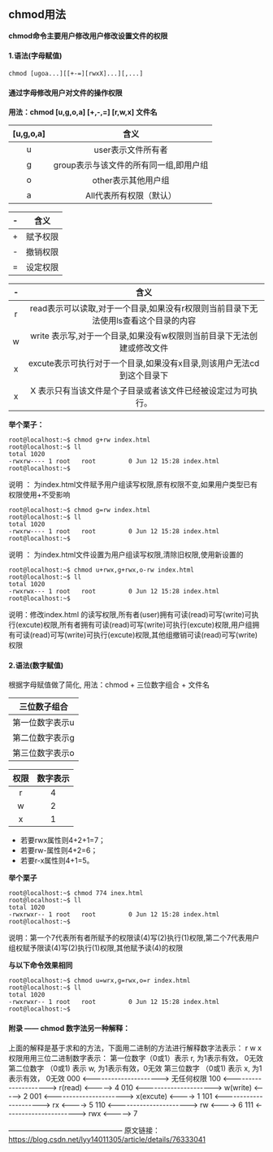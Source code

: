 ## chmod用法

**chmod命令主要用户修改用户修改设置文件的权限**

#### 1.语法(字母赋值)

```shell
chmod [ugoa...][[+-=][rwxX]...][,...]
```

#### 通过字母修改用户对文件的操作权限

**用法：chmod  [u,g,o,a] [+,-,=] [r,w,x] 文件名**

| [u,g,o,a] |                  含义                  |
| :-------: | :------------------------------------: |
|     u     |           user表示文件所有者           |
|     g     | group表示与该文件的所有同一组,即用户组 |
|     o     |          other表示其他用户组           |
|     a     |        All代表所有权限（默认）         |

|  -   |   含义   |
| :--: | :------: |
|  +   | 赋予权限 |
|  -   | 撤销权限 |
|  =   | 设定权限 |

|  -   |                             含义                             |
| :--: | :----------------------------------------------------------: |
|  r   | read表示可以读取,对于一个目录,如果没有r权限则当前目录下无法使用ls查看这个目录的内容 |
|  w   | write 表示写,对于一个目录,如果没有w权限则当前目录下无法创建或修改文件 |
|  x   | excute表示可执行对于一个目录,如果没有x目录,则该用户无法cd到这个目录下 |
|  x   | X 表示只有当该文件是个子目录或者该文件已经被设定过为可执行。 |

**举个栗子：**

```shell
root@localhost:~$ chmod g+rw index.html
root@localhost:~$ ll
total 1020
-rwxrw---- 1 root   root         0 Jun 12 15:28 index.html
root@localhost:~$ 
```

说明 ： 为index.html文件赋予用户组读写权限,原有权限不变,如果用户类型已有权限使用+不受影响

```shell
root@localhost:~$ chmod g=rw index.html
root@localhost:~$ ll
total 1020
-rwxrw---- 1 root   root         0 Jun 12 15:28 index.html
root@localhost:~$ 
```

说明 ： 为index.html文件设置为用户组读写权限,清除旧权限,使用新设置的

```shell
root@localhost:~$ chmod u+rwx,g+rwx,o-rw index.html
root@localhost:~$ ll
total 1020
-rwxrwx--- 1 root   root         0 Jun 12 15:28 index.html
root@localhost:~$ 
```

 说明：修改index.html 的读写权限,所有者(user)拥有可读(read)可写(write)可执行(excute)权限,所有者拥有可读(read)可写(write)可执行(excute)权限,用户组拥有可读(read)可写(write)可执行(excute)权限,其他组撤销可读(read)可写(write)权限

#### 2.语法(数字赋值)

根据字母赋值做了简化, 用法：chmod + 三位数字组合 + 文件名



| 三位数子组合    |
| --------------- |
| 第一位数字表示u |
| 第二位数字表示g |
| 第三位数字表示o |

 

| 权限 | 数字表示 |
| :--: | :------: |
|  r   |    4     |
|  w   |    2     |
|  x   |    1     |

- 若要rwx属性则4+2+1=7；
- 若要rw-属性则4+2=6；
- 若要r-x属性则4+1=5。



**举个栗子**

```shell
root@localhost:~$ chmod 774 inex.html
root@localhost:~$ ll
total 1020
-rwxrwxr-- 1 root   root         0 Jun 12 15:28 index.html
root@localhost:~$ 
```

说明：第一个7代表所有者所赋予的权限读(4)写(2)执行(1)权限,第二个7代表用户组权赋予限读(4)写(2)执行(1)权限,其他赋予读(4)的权限

**与以下命令效果相同**

```
root@localhost:~$ chmod u=wrx,g=rwx,o=r index.html
root@localhost:~$ ll
total 1020
-rwxrwxr-- 1 root   root         0 Jun 12 15:28 index.html
root@localhost:~$ 
```

#### 附录 —— chmod 数字法另一种解释：

上面的解释是基于求和的方法，下面用二进制的方法进行解释数字法表示：
r  w  x 权限用用三位二进制数字表示：
第一位数字（0或1）表示 r, 为1表示有效， 0无效
第二位数字 （0或1) 表示 w, 为1表示有效，0无效
第三位数字 （0或1) 表示 x, 为1表示有效， 0无效
000  <--------------------->    无任何权限
100  <--------------------->    r(read)      <-----> 4
010  <--------------------->    w(write)    <-----> 2
001 <---------------------->    x(excute)  <---->  1
101 <---------------------->    rx              <---->  5
110 <---------------------->    rw             <---->  6
111 <---------------------->    rwx           <-----> 7

————————————————
原文链接：https://blog.csdn.net/lyy14011305/article/details/76333041

